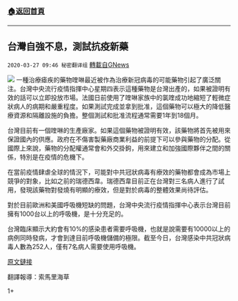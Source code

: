 ###  [:house:返回首頁](https://github.com/ourhimalayas/txt)
---

## 台灣自強不息，測試抗疫新藥
`2020-03-27 09:46 秘密翻译组` [轉載自GNews](https://gnews.org/zh-hant/154550/)

![](https://s3-ap-northeast-1.amazonaws.com/news.guo.offload.media/wp-content/uploads/2020/03/27093020/Picture-1-90.png)
一種治療瘧疾的藥物喹啉最近被作為治療新冠病毒的可能藥物引起了廣泛關注。台灣中央流行疫情指揮中心星期四表示這種藥物是台灣出產的，如果被證明有效的話可以立即投放市場。法國日前使用了喹啉家族中的氯喹成功地縮短了輕微症狀病人的病期和嚴重程度。如果測試完成並拿到批准，這個藥物可以極大的降低醫療資源和隔離設施的負擔。整個測試和批准流程通常需要1年到18個月。

台灣目前有一個喹啉的生產廠家。如果這個藥物被證明有效，該藥物將首先被用來保證國內的供應。政府在不傷害製藥廠商業利益的前提下可以參與藥物的分配。從國際上來說，藥物的分配權通常會和外交掛鉤，用來建立和加強國際夥伴之間的關係，特別是在疫情的危機下。

在當前疫情肆虐全球的情況下，可能對中共冠狀病毒有療效的藥物都會成為市場上競爭的對象，比如之前的瑞德西韋。瑞德西韋目前正在台灣對三名病人進行了試用，發現該藥物對發燒有明顯的療效，但是對於病毒的整體效果尚待評估。

對於目前歐洲和美國呼吸機短缺的問題，台灣中央流行疫情指揮中心表示台灣目前擁有1000台以上的呼吸機，是十分充足的。

台灣臨床顯示大約會有10%的感染患者需要呼吸機，也就是說需要有10000以上的病例同時發病，才會到達目前呼吸機儲備的極限。截至今日，台灣感染中共冠狀病毒人數為252人，僅有7名病人需要使用呼吸機。

[原文鏈接](https://focustaiwan.tw/sci-tech/202003260018)

翻譯報導：索馬里海草

1+

